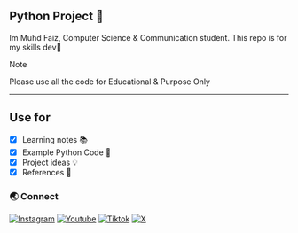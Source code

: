 ## Python Project 🐍
Im Muhd Faiz, Computer Science & Communication student. This repo is for my skills dev🌌

> [!NOTE]
> Please use all the code for Educational & Purpose Only
---
## Use for
- [x] Learning notes 📚
- [x] Example Python Code 🐍
- [x] Project ideas 💡
- [x] References 🔗

### 🌏 Connect
[![Instagram](https://img.shields.io/badge/Instagram-%23E4405F.svg?logo=Instagram&logoColor=white)](https://www.instagram.com/paiscapital) [![Youtube](https://img.shields.io/badge/YouTube-%23FF0000.svg?logo=YouTube&logoColor=white)](https://youtube.com/@paiscapital101) [![Tiktok](https://img.shields.io/badge/tiktok-%2300599C.svg?style=plastic&logo=tiktok&logoColor=white&color=black)](https://www.tiktok.com/@paiscapital) [![X](https://img.shields.io/badge/-%231DA1F2.svg?logo=X&logoColor=white&color=black)](https://x.com/paiscapital_)
